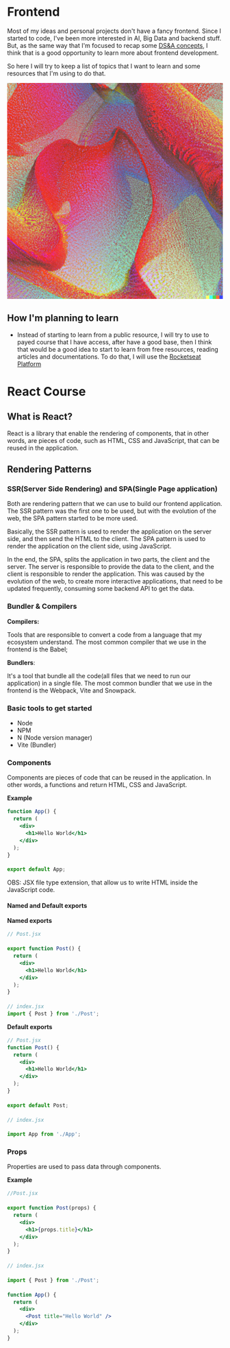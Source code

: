 # Frontend

Most of my ideas and personal projects don't have a fancy frontend. Since I started to code, I've been more interested in AI, Big Data and backend stuff. But, as the same way that I'm focused to recap some [DS&A concepts](../dsa/), I think that is a good opportunity to learn more about frontend development.

So here I will try to keep a list of topics that I want to learn and some resources that I'm using to do that.

![frontend](./frontend.png)

## How I'm planning to learn

- Instead of starting to learn from a public resource, I will try to use to payed course that I have access, after have a good base, then I think that would be a good idea to start to learn from free resources, reading articles and documentations.
To do that, I will use the [Rocketseat Platform](https://www.rocketseat.com.br/)

# React Course

## What is React?

React is a library that enable the rendering of components, that in other words, are pieces of code, such as HTML, CSS and JavaScript, that can be reused in the application.

## Rendering Patterns

### SSR(Server Side Rendering) and SPA(Single Page application)

Both are rendering pattern that we can use to build our frontend application. The SSR pattern was the first one to be used, but with the evolution of the web, the SPA pattern started to be more used.

Basically, the SSR pattern is used to render the application on the server side, and then send the HTML to the client. The SPA pattern is used to render the application on the client side, using JavaScript.

In the end, the SPA, splits the application in two parts, the client and the server. The server is responsible to provide the data to the client, and the client is responsible to render the application. This was caused by the evolution of the web, to create more interactive applications, that need to be updated frequently, consuming some backend API to get the data.

### Bundler & Compilers

**Compilers:** 

Tools that are responsible to convert a code from a language that my ecosystem understand. The most common compiler that we use in the frontend is the Babel;

**Bundlers**:

It's a tool that bundle all the code(all files that we need to run our application) in a single file. The most common bundler that we use in the frontend is the Webpack, Vite and Snowpack.

### Basic tools to get started 

- Node
- NPM
- N (Node version manager)
- Vite (Bundler)

### Components

Components are pieces of code that can be reused in the application. In other words, a functions and return HTML, CSS and JavaScript.

**Example**

```jsx
function App() {
  return (
    <div>
      <h1>Hello World</h1>
    </div>
  );
}

export default App;
```

OBS: JSX file type extension, that allow us to write HTML inside the JavaScript code.

#### Named and Default exports

**Named exports**

```jsx
// Post.jsx

export function Post() {
  return (
    <div>
      <h1>Hello World</h1>
    </div>
  );
}

// index.jsx
import { Post } from './Post';
```

**Default exports**

```jsx
// Post.jsx
function Post() {
  return (
    <div>
      <h1>Hello World</h1>
    </div>
  );
}

export default Post;

// index.jsx

import App from './App';
```

### Props

Properties are used to pass data through components.

**Example**

```jsx
//Post.jsx

export function Post(props) {
  return (
    <div>
      <h1>{props.title}</h1>
    </div>
  );
}

// index.jsx

import { Post } from './Post';

function App() {
  return (
    <div>
      <Post title="Hello World" />
    </div>
  );
}
```
